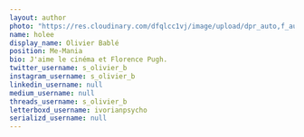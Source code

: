 ```yaml
---
layout: author
photo: "https://res.cloudinary.com/dfqlcc1vj/image/upload/dpr_auto,f_auto,q_auto,t_Profile/v1714333851/authors/holee_y9fh0v.jpg"
name: holee
display_name: Olivier Bablé
position: Me-Mania
bio: J'aime le cinéma et Florence Pugh.
twitter_username: s_olivier_b
instagram_username: s_olivier_b
linkedin_username: null
medium_username: null
threads_username: s_olivier_b
letterboxd_username: ivorianpsycho
serializd_username: null
---
```

